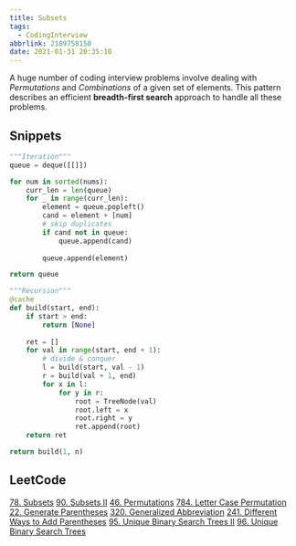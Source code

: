 ```yaml
---
title: Subsets
tags:
  - CodingInterview
abbrlink: 2189758150
date: 2021-01-31 20:35:10
---
```

A huge number of coding interview problems involve dealing with _Permutations_ and _Combinations_ of a given set of elements. This pattern describes an efficient **breadth-first search** approach to handle all these problems.

## Snippets
```python
"""Iteration"""
queue = deque([[]])

for num in sorted(nums):
    curr_len = len(queue)
    for _ in range(curr_len):
        element = queue.popleft()
        cand = element + [num]
        # skip duplicates
        if cand not in queue:
            queue.append(cand)
        
        queue.append(element)

return queue
```
```python
"""Recursion"""
@cache
def build(start, end):
    if start > end:
        return [None]
    
    ret = []
    for val in range(start, end + 1):
        # divide & conquer
        l = build(start, val - 1)
        r = build(val + 1, end)
        for x in l:
            for y in r:
                root = TreeNode(val)
                root.left = x
                root.right = y
                ret.append(root)
    return ret

return build(1, n)
```

## LeetCode
[78. Subsets](https://leetcode.com/problems/subsets/)
[90. Subsets II](https://leetcode.com/problems/subsets-ii/)
[46. Permutations](https://leetcode.com/problems/permutations/)
[784. Letter Case Permutation](https://leetcode.com/problems/letter-case-permutation/)
[22. Generate Parentheses](https://leetcode.com/problems/generate-parentheses/)
[320. Generalized Abbreviation](https://leetcode.com/problems/generalized-abbreviation/)
[241. Different Ways to Add Parentheses](https://leetcode.com/problems/different-ways-to-add-parentheses/)
[95. Unique Binary Search Trees II](https://leetcode.com/problems/unique-binary-search-trees-ii/)
[96. Unique Binary Search Trees](https://leetcode.com/problems/unique-binary-search-trees/)
